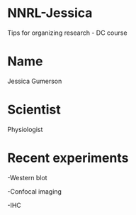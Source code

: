 # NNRL-Jessica
Tips for organizing research - DC course

# Name
Jessica Gumerson

# Scientist
Physiologist

# Recent experiments
-Western blot

-Confocal imaging

-IHC
